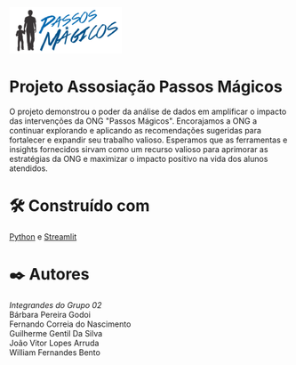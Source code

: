 ![Associação Passos Mágicos](https://github.com/FernandoNascimento82/datathon_passosmagicos_grupo02/blob/main/PassosMagicos.png)

# Projeto Assosiação Passos Mágicos

O projeto demonstrou o poder da análise de dados em amplificar o impacto das intervenções da ONG "Passos Mágicos". Encorajamos a ONG a continuar explorando e aplicando as recomendações sugeridas para fortalecer e expandir seu trabalho valioso. Esperamos que as ferramentas e insights fornecidos sirvam como um recurso valioso para aprimorar as estratégias da ONG e maximizar o impacto positivo na vida dos alunos atendidos.

<h1>🛠️ Construído com</h1>

[Python](https://www.python.org/) e [Streamlit](https://streamlit.io/)

<h1>✒️ Autores</h1>
<b></b><i>Integrandes do Grupo 02</i><br>
Bárbara Pereira Godoi<br>
Fernando Correia do Nascimento<br>
Guilherme Gentil Da Silva<br>
João Vitor Lopes Arruda<br>
William Fernandes Bento
